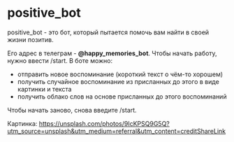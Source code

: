# positive_bot

positive_bot - это бот, который пытается помочь вам найти в своей жизни позитив.

Его адрес в телеграм - **@happy_memories_bot**. Чтобы начать работу, нужно ввести /start.
В боте можно:
- отправить новое воспоминание (короткий текст о чём-то хорошем)
- получить случайное воспоминание из присланных до этого в виде картинки и текста
- получить облако слов на основе присланных до этого воспоминаний

Чтобы начать заново, снова введите /start.

Картинка: https://unsplash.com/photos/9IcKPSQ9G5Q?utm_source=unsplash&utm_medium=referral&utm_content=creditShareLink
